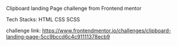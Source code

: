 Clipboard landing Page challenge from Frontend mentor

Tech Stacks:
  HTML
  CSS
  SCSS
  
 challenge link: https://www.frontendmentor.io/challenges/clipboard-landing-page-5cc9bccd6c4c91111378ecb9
